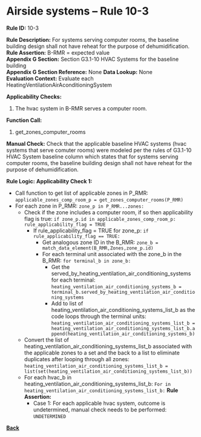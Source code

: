 # Airside systems – Rule 10-3

**Rule ID:** 10-3
 
**Rule Description:** For systems serving computer rooms, the baseline building design shall not have reheat for the purpose of dehumidification.  
**Rule Assertion:** B-RMR = expected value                                           
**Appendix G Section:** Section G3.1-10 HVAC Systems for the baseline building  
**Appendix G Section Reference:** None
**Data Lookup:** None  
**Evaluation Context:** Evaluate each HeatingVentilationAirAconditioningSystem  

**Applicability Checks:** 

1. The hvac system in B-RMR serves a computer room.

**Function Call:** 

1. get_zones_computer_rooms

**Manual Check:** Check that the applicable baseline HVAC systems (hvac systems that serve comuter rooms) were modeled per the rules of G3.1-10 HVAC System baseline column which states that for systems serving computer rooms, the baseline building design shall not have reheat for the purpose of dehumidification.  
 

**Rule Logic:**
**Applicability Check 1:** 
- Call function to get list of applicable zones in P_RMR: `applicable_zones_comp_room_p = get_zones_computer_rooms(P_RMR)`
- For each zone in P_RMR: `zone_p in P_RMR...zones:`
    - Check if the zone includes a computer room, if so then applicability flag is true: `if zone_p.id in applicable_zones_comp_room_p: rule_applicability_flag = TRUE`
        - If rule_applicability_flag = TRUE for zone_p: `if rule_applicability_flag == TRUE:`
            - Get analogous zone ID in the B_RMR: `zone_b = match_data_element(B_RMR,Zones,zone_p.id)`
            - For each terminal unit associated with the zone_b in the B_RMR: `for terminal_b in zone_b:`
                - Get the served_by_heating_ventilation_air_conditioning_systems for each terminal: `heating_ventilation_air_conditioning_systems_b = terminal_b.served_by_heating_ventilation_air_conditioning_systems`
                - Add to list of heating_ventilation_air_conditioning_systems_list_b as the code loops through the terminal units: `heating_ventilation_air_conditioning_systems_list_b = heating_ventilation_air_conditioning_systems_list_b.append(heating_ventilation_air_conditioning_systems_b)`                
    - Convert the list of heating_ventilation_air_conditioning_systems_list_b associated with the applicable zones to a set and the back to a list to eliminate duplicates after looping through all zones: `heating_ventilation_air_conditioning_systems_list_b = list(set(heating_ventilation_air_conditioning_systems_list_b))`
    - For each hvac_b in heating_ventilation_air_conditioning_systems_list_b: `For in heating_ventilation_air_conditioning_systems_list_b:` 
        **Rule Assertion:**
        - Case 1: For each applicable hvac system, outcome is undetermined, manual check needs to be performed: `UNDETERMINED`
    


 **[Back](../_toc.md)**
